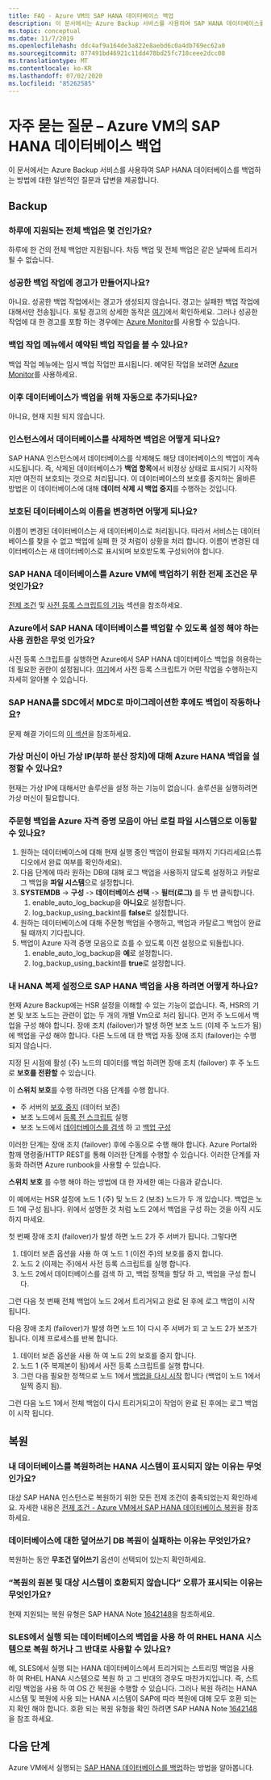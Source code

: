 ```yaml
---
title: FAQ - Azure VM의 SAP HANA 데이터베이스 백업
description: 이 문서에서는 Azure Backup 서비스를 사용하여 SAP HANA 데이터베이스를 백업하는 방법에 대한 일반적인 질문과 답변을 제공합니다.
ms.topic: conceptual
ms.date: 11/7/2019
ms.openlocfilehash: ddc4af9a164de3a822e8aebd6c0a4db769ec62a0
ms.sourcegitcommit: 877491bd46921c11dd478bd25fc718ceee2dcc08
ms.translationtype: MT
ms.contentlocale: ko-KR
ms.lasthandoff: 07/02/2020
ms.locfileid: "85262585"
---
```

# <a name="frequently-asked-questions--back-up-sap-hana-databases-on-azure-vms"></a>자주 묻는 질문 – Azure VM의 SAP HANA 데이터베이스 백업

이 문서에서는 Azure Backup 서비스를 사용하여 SAP HANA 데이터베이스를 백업하는 방법에 대한 일반적인 질문과 답변을 제공합니다.

## <a name="backup"></a>Backup

### <a name="how-many-full-backups-are-supported-per-day"></a>하루에 지원되는 전체 백업은 몇 건인가요?

하루에 한 건의 전체 백업만 지원됩니다. 차등 백업 및 전체 백업은 같은 날짜에 트리거될 수 없습니다.

### <a name="do-successful-backup-jobs-create-alerts"></a>성공한 백업 작업에 경고가 만들어지나요?

아니요. 성공한 백업 작업에서는 경고가 생성되지 않습니다. 경고는 실패한 백업 작업에 대해서만 전송됩니다. 포털 경고의 상세한 동작은 [여기](https://docs.microsoft.com/azure/backup/backup-azure-monitoring-built-in-monitor)에서 확인하세요. 그러나 성공한 작업에 대 한 경고를 포함 하는 경우에는 [Azure Monitor](https://docs.microsoft.com/azure/backup/backup-azure-monitoring-use-azuremonitor)를 사용할 수 있습니다.

### <a name="can-i-see-scheduled-backup-jobs-in-the-backup-jobs-menu"></a>백업 작업 메뉴에서 예약된 백업 작업을 볼 수 있나요?

백업 작업 메뉴에는 임시 백업 작업만 표시됩니다. 예약된 작업을 보려면 [Azure Monitor](https://docs.microsoft.com/azure/backup/backup-azure-monitoring-use-azuremonitor)를 사용하세요.

### <a name="are-future-databases-automatically-added-for-backup"></a>이후 데이터베이스가 백업을 위해 자동으로 추가되나요?

아니요, 현재 지원 되지 않습니다.

### <a name="if-i-delete-a-database-from-an-instance-what-will-happen-to-the-backups"></a>인스턴스에서 데이터베이스를 삭제하면 백업은 어떻게 되나요?

SAP HANA 인스턴스에서 데이터베이스를 삭제해도 해당 데이터베이스의 백업이 계속 시도됩니다. 즉, 삭제된 데이터베이스가 **백업 항목**에서 비정상 상태로 표시되기 시작하지만 여전히 보호되는 것으로 처리됩니다.
이 데이터베이스의 보호를 중지하는 올바른 방법은 이 데이터베이스에 대해 **데이터 삭제 시 백업 중지**를 수행하는 것입니다.

### <a name="if-i-change-the-name-of-the-database-after-it-has-been-protected-what-will-the-behavior-be"></a>보호된 데이터베이스의 이름을 변경하면 어떻게 되나요?

이름이 변경된 데이터베이스는 새 데이터베이스로 처리됩니다. 따라서 서비스는 데이터베이스를 찾을 수 없고 백업에 실패 한 것 처럼이 상황을 처리 합니다. 이름이 변경된 데이터베이스는 새 데이터베이스로 표시되며 보호받도록 구성되어야 합니다.

### <a name="what-are-the-prerequisites-to-back-up-sap-hana-databases-on-an-azure-vm"></a>SAP HANA 데이터베이스를 Azure VM에 백업하기 위한 전제 조건은 무엇인가요?

[전제 조건](tutorial-backup-sap-hana-db.md#prerequisites) 및 [사전 등록 스크립트의 기능](tutorial-backup-sap-hana-db.md#what-the-pre-registration-script-does) 섹션을 참조하세요.

### <a name="what-permissions-should-be-set-so-azure-can-back-up-sap-hana-databases"></a>Azure에서 SAP HANA 데이터베이스를 백업할 수 있도록 설정 해야 하는 사용 권한은 무엇 인가요?

사전 등록 스크립트를 실행하면 Azure에서 SAP HANA 데이터베이스 백업을 허용하는 데 필요한 권한이 설정됩니다. [여기](tutorial-backup-sap-hana-db.md#what-the-pre-registration-script-does)에서 사전 등록 스크립트가 어떤 작업을 수행하는지 자세히 알아볼 수 있습니다.

### <a name="will-backups-work-after-migrating-sap-hana-from-sdc-to-mdc"></a>SAP HANA를 SDC에서 MDC로 마이그레이션한 후에도 백업이 작동하나요?

문제 해결 가이드의 [이 섹션](https://docs.microsoft.com/azure/backup/backup-azure-sap-hana-database-troubleshoot#sdc-to-mdc-upgrade-with-a-change-in-sid)을 참조하세요.

### <a name="can-azure-hana-backup-be-set-up-against-a-virtual-ip-load-balancer-and-not-a-virtual-machine"></a>가상 머신이 아닌 가상 IP(부하 분산 장치)에 대해 Azure HANA 백업을 설정할 수 있나요?

현재는 가상 IP에 대해서만 솔루션을 설정 하는 기능이 없습니다. 솔루션을 실행하려면 가상 머신이 필요합니다.

### <a name="how-can-i-move-an-on-demand-backup-to-the-local-file-system-instead-of-the-azure-vault"></a>주문형 백업을 Azure 자격 증명 모음이 아닌 로컬 파일 시스템으로 이동할 수 있나요?

1. 원하는 데이터베이스에 대해 현재 실행 중인 백업이 완료될 때까지 기다리세요(스튜디오에서 완료 여부를 확인하세요).
1. 다음 단계에 따라 원하는 DB에 대해 로그 백업을 사용하지 않도록 설정하고 카탈로그 백업을 **파일 시스템**으로 설정합니다.
1. **SYSTEMDB** -> **구성** -> **데이터베이스 선택** -> **필터(로그)** 를 두 번 클릭합니다.
    1. enable_auto_log_backup을 **아니요**로 설정합니다.
    1. log_backup_using_backint를 **false**로 설정합니다.
1. 원하는 데이터베이스에 대해 주문형 백업을 수행하고, 백업과 카탈로그 백업이 완료될 때까지 기다립니다.
1. 백업이 Azure 자격 증명 모음으로 흐를 수 있도록 이전 설정으로 되돌립니다.
    1. enable_auto_log_backup을 **예**로 설정합니다.
    1. log_backup_using_backint를 **true**로 설정합니다.

### <a name="how-can-i-use-sap-hana-backup-with-my-hana-replication-set-up"></a>내 HANA 복제 설정으로 SAP HANA 백업을 사용 하려면 어떻게 하나요?

현재 Azure Backup에는 HSR 설정을 이해할 수 있는 기능이 없습니다. 즉, HSR의 기본 및 보조 노드는 관련이 없는 두 개의 개별 Vm으로 처리 됩니다. 먼저 주 노드에서 백업을 구성 해야 합니다. 장애 조치 (failover)가 발생 하면 보조 노드 (이제 주 노드가 됨)에 백업을 구성 해야 합니다. 다른 노드에 대 한 백업 자동 장애 조치 (failover)는 수행 되지 않습니다.

지정 된 시점에 활성 (주) 노드의 데이터를 백업 하려면 장애 조치 (failover) 후 주 노드로 **보호를 전환할** 수 있습니다.

이 **스위치 보호**를 수행 하려면 다음 단계를 수행 합니다.

- 주 서버의 [보호 중지](sap-hana-db-manage.md#stop-protection-for-an-sap-hana-database) (데이터 보존)
- 보조 노드에서 [등록 전 스크립트](https://aka.ms/scriptforpermsonhana) 실행
- 보조 노드에서 [데이터베이스를 검색](tutorial-backup-sap-hana-db.md#discover-the-databases) 하 고 [백업 구성](tutorial-backup-sap-hana-db.md#configure-backup)

이러한 단계는 장애 조치 (failover) 후에 수동으로 수행 해야 합니다. Azure Portal와 함께 명령줄/HTTP REST를 통해 이러한 단계를 수행할 수 있습니다. 이러한 단계를 자동화 하려면 Azure runbook을 사용할 수 있습니다.

**스위치 보호** 를 수행 해야 하는 방법에 대 한 자세한 예는 다음과 같습니다.

이 예에서는 HSR 설정에 노드 1 (주) 및 노드 2 (보조) 노드가 두 개 있습니다.  백업은 노드 1에 구성 됩니다. 위에서 설명한 것 처럼 노드 2에서 백업을 구성 하는 것을 아직 시도 하지 마세요.

첫 번째 장애 조치 (failover)가 발생 하면 노드 2가 주 서버가 됩니다. 그렇다면

1. 데이터 보존 옵션을 사용 하 여 노드 1 (이전 주)의 보호를 중지 합니다.
1. 노드 2 (이제는 주)에서 사전 등록 스크립트를 실행 합니다.
1. 노드 2에서 데이터베이스를 검색 하 고, 백업 정책을 할당 하 고, 백업을 구성 합니다.

그런 다음 첫 번째 전체 백업이 노드 2에서 트리거되고 완료 된 후에 로그 백업이 시작 됩니다.

다음 장애 조치 (failover)가 발생 하면 노드 1이 다시 주 서버가 되 고 노드 2가 보조가 됩니다. 이제 프로세스를 반복 합니다.

1. 데이터 보존 옵션을 사용 하 여 노드 2의 보호를 중지 합니다.
1. 노드 1 (주 복제본이 됨)에서 사전 등록 스크립트를 실행 합니다.
1. 그런 다음 필요한 정책으로 노드 1에서 [백업을 다시 시작](sap-hana-db-manage.md#resume-protection-for-an-sap-hana-database) 합니다 (백업이 노드 1에서 일찍 중지 됨).

그런 다음 노드 1에서 전체 백업이 다시 트리거되고이 작업이 완료 된 후에는 로그 백업이 시작 됩니다.

## <a name="restore"></a>복원

### <a name="why-cant-i-see-the-hana-system-i-want-my-database-to-be-restored-to"></a>내 데이터베이스를 복원하려는 HANA 시스템이 표시되지 않는 이유는 무엇인가요?

대상 SAP HANA 인스턴스로 복원하기 위한 모든 전제 조건이 충족되었는지 확인하세요. 자세한 내용은 [전제 조건 - Azure VM에서 SAP HANA 데이터베이스 복원](https://docs.microsoft.com/azure/backup/sap-hana-db-restore#prerequisites)을 참조하세요.

### <a name="why-is-the-overwrite-db-restore-failing-for-my-database"></a>데이터베이스에 대한 덮어쓰기 DB 복원이 실패하는 이유는 무엇인가요?

복원하는 동안 **무조건 덮어쓰기** 옵션이 선택되어 있는지 확인하세요.

### <a name="why-do-i-see-the-source-and-target-systems-for-restore-are-incompatible-error"></a>“복원의 원본 및 대상 시스템이 호환되지 않습니다” 오류가 표시되는 이유는 무엇인가요?

현재 지원되는 복원 유형은 SAP HANA Note [1642148](https://launchpad.support.sap.com/#/notes/1642148)을 참조하세요.

### <a name="can-i-use-a-backup-of-a-database-running-on-sles-to-restore-to-an-rhel-hana-system-or-vice-versa"></a>SLES에서 실행 되는 데이터베이스의 백업을 사용 하 여 RHEL HANA 시스템으로 복원 하거나 그 반대로 사용할 수 있나요?

예, SLES에서 실행 되는 HANA 데이터베이스에서 트리거되는 스트리밍 백업을 사용 하 여 RHEL HANA 시스템으로 복원 하 고 그 반대의 경우도 마찬가지입니다. 즉, 스트리밍 백업을 사용 하 여 OS 간 복원을 수행할 수 있습니다. 그러나 복원 하려는 HANA 시스템 및 복원에 사용 되는 HANA 시스템이 SAP에 따라 복원에 대해 모두 호환 되는지 확인 해야 합니다. 호환 되는 복원 유형을 확인 하려면 SAP HANA Note [1642148](https://launchpad.support.sap.com/#/notes/1642148) 을 참조 하세요.

## <a name="next-steps"></a>다음 단계

Azure VM에서 실행되는 [SAP HANA 데이터베이스를 백업](https://docs.microsoft.com/azure/backup/backup-azure-sap-hana-database)하는 방법을 알아봅니다.
